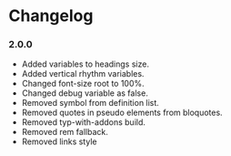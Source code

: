 # Changelog

### 2.0.0

- Added variables to headings size.
- Added vertical rhythm variables.
- Changed font-size root to 100%.
- Changed debug variable as false.
- Removed symbol from definition list.
- Removed quotes in pseudo elements from bloquotes.
- Removed typ-with-addons build.
- Removed rem fallback.
- Removed links style

